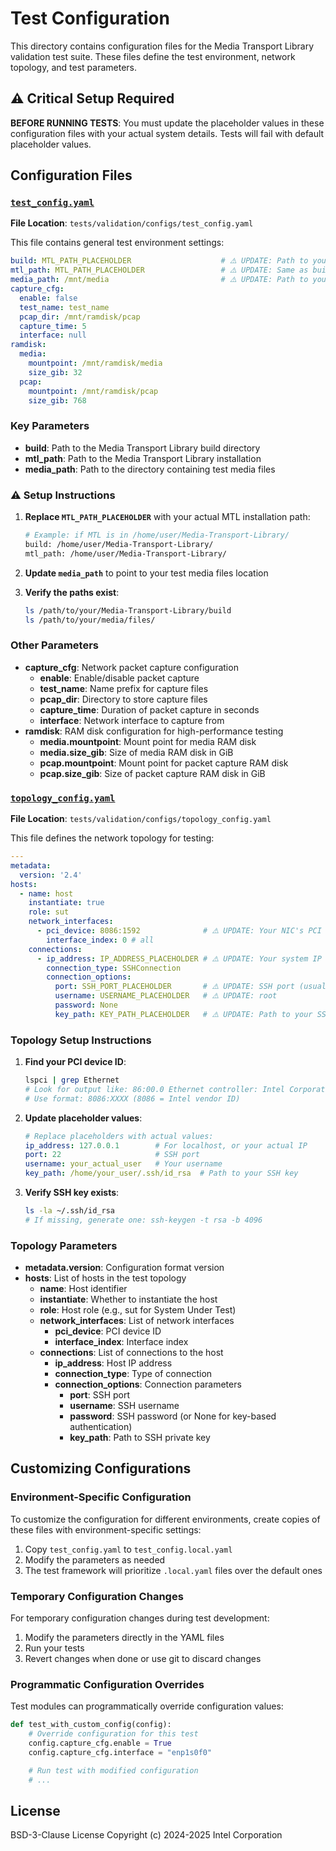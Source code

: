 # Test Configuration

This directory contains configuration files for the Media Transport Library validation test suite. These files define the test environment, network topology, and test parameters.

## ⚠️ Critical Setup Required

**BEFORE RUNNING TESTS**: You must update the placeholder values in these configuration files with your actual system details. Tests will fail with default placeholder values.

## Configuration Files

### [`test_config.yaml`](test_config.yaml)

**File Location**: `tests/validation/configs/test_config.yaml`

This file contains general test environment settings:

```yaml
build: MTL_PATH_PLACEHOLDER                    # ⚠️ UPDATE: Path to your MTL installation
mtl_path: MTL_PATH_PLACEHOLDER                 # ⚠️ UPDATE: Same as build path
media_path: /mnt/media                         # ⚠️ UPDATE: Path to your test media files
capture_cfg:
  enable: false
  test_name: test_name
  pcap_dir: /mnt/ramdisk/pcap
  capture_time: 5
  interface: null
ramdisk:
  media:
    mountpoint: /mnt/ramdisk/media
    size_gib: 32
  pcap:
    mountpoint: /mnt/ramdisk/pcap
    size_gib: 768
```

### Key Parameters

- **build**: Path to the Media Transport Library build directory
- **mtl_path**: Path to the Media Transport Library installation
- **media_path**: Path to the directory containing test media files

### ⚠️ Setup Instructions

1. **Replace `MTL_PATH_PLACEHOLDER`** with your actual MTL installation path:
   ```bash
   # Example: if MTL is in /home/user/Media-Transport-Library/
   build: /home/user/Media-Transport-Library/
   mtl_path: /home/user/Media-Transport-Library/
   ```

2. **Update `media_path`** to point to your test media files location

3. **Verify the paths exist**:
   ```bash
   ls /path/to/your/Media-Transport-Library/build
   ls /path/to/your/media/files/
   ```

### Other Parameters
- **capture_cfg**: Network packet capture configuration
  - **enable**: Enable/disable packet capture
  - **test_name**: Name prefix for capture files
  - **pcap_dir**: Directory to store capture files
  - **capture_time**: Duration of packet capture in seconds
  - **interface**: Network interface to capture from
- **ramdisk**: RAM disk configuration for high-performance testing
  - **media.mountpoint**: Mount point for media RAM disk
  - **media.size_gib**: Size of media RAM disk in GiB
  - **pcap.mountpoint**: Mount point for packet capture RAM disk
  - **pcap.size_gib**: Size of packet capture RAM disk in GiB

### [`topology_config.yaml`](topology_config.yaml)

**File Location**: `tests/validation/configs/topology_config.yaml`

This file defines the network topology for testing:

```yaml
---
metadata:
  version: '2.4'
hosts:
  - name: host
    instantiate: true
    role: sut
    network_interfaces:
      - pci_device: 8086:1592              # ⚠️ UPDATE: Your NIC's PCI device ID
        interface_index: 0 # all
    connections:
      - ip_address: IP_ADDRESS_PLACEHOLDER # ⚠️ UPDATE: Your system IP
        connection_type: SSHConnection
        connection_options:
          port: SSH_PORT_PLACEHOLDER       # ⚠️ UPDATE: SSH port (usually 22)
          username: USERNAME_PLACEHOLDER   # ⚠️ UPDATE: root
          password: None
          key_path: KEY_PATH_PLACEHOLDER   # ⚠️ UPDATE: Path to your SSH key
```

### Topology Setup Instructions

1. **Find your PCI device ID**:
   ```bash
   lspci | grep Ethernet
   # Look for output like: 86:00.0 Ethernet controller: Intel Corporation...
   # Use format: 8086:XXXX (8086 = Intel vendor ID)
   ```

2. **Update placeholder values**:
   ```yaml
   # Replace placeholders with actual values:
   ip_address: 127.0.0.1        # For localhost, or your actual IP
   port: 22                     # SSH port
   username: your_actual_user   # Your username
   key_path: /home/your_user/.ssh/id_rsa  # Path to your SSH key
   ```

3. **Verify SSH key exists**:
   ```bash
   ls -la ~/.ssh/id_rsa
   # If missing, generate one: ssh-keygen -t rsa -b 4096
   ```

### Topology Parameters

- **metadata.version**: Configuration format version
- **hosts**: List of hosts in the test topology
  - **name**: Host identifier
  - **instantiate**: Whether to instantiate the host
  - **role**: Host role (e.g., sut for System Under Test)
  - **network_interfaces**: List of network interfaces
    - **pci_device**: PCI device ID
    - **interface_index**: Interface index
  - **connections**: List of connections to the host
    - **ip_address**: Host IP address
    - **connection_type**: Type of connection
    - **connection_options**: Connection parameters
      - **port**: SSH port
      - **username**: SSH username
      - **password**: SSH password (or None for key-based authentication)
      - **key_path**: Path to SSH private key

## Customizing Configurations

### Environment-Specific Configuration

To customize the configuration for different environments, create copies of these files with environment-specific settings:

1. Copy `test_config.yaml` to `test_config.local.yaml`
2. Modify the parameters as needed
3. The test framework will prioritize `.local.yaml` files over the default ones

### Temporary Configuration Changes

For temporary configuration changes during test development:

1. Modify the parameters directly in the YAML files
2. Run your tests
3. Revert changes when done or use git to discard changes

### Programmatic Configuration Overrides

Test modules can programmatically override configuration values:

```python
def test_with_custom_config(config):
    # Override configuration for this test
    config.capture_cfg.enable = True
    config.capture_cfg.interface = "enp1s0f0"

    # Run test with modified configuration
    # ...
```

## License

BSD-3-Clause License
Copyright (c) 2024-2025 Intel Corporation
